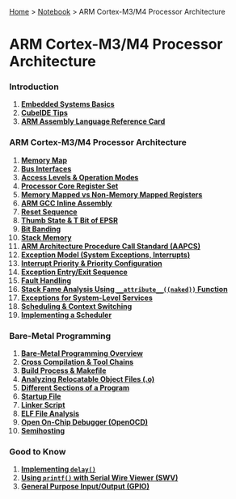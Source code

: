 <a href="../../">Home</a> > <a href="../notebook">Notebook</a> > ARM Cortex-M3/M4 Processor Architecture

# ARM Cortex-M3/M4 Processor Architecture



### Introduction

1. **<a href="./embedded-systems-basics">Embedded Systems Basics</a>**
4. **<a href="./cubeide-tips">CubeIDE Tips</a>**
5. **<a href="./arm-assembly-language-reference-card">ARM Assembly Language Reference Card</a>**

### ARM Cortex-M3/M4 Processor Architecture

1. **<a href="./memory-map">Memory Map</a>**
2. **<a href="./bus-interfaces">Bus Interfaces</a>**
3. **<a href="./access-levels-and-operation-modes-of-the-processor">Access Levels & Operation Modes</a>**
4. **<a href="./processor-core-register-set">Processor Core Register Set</a>**
5. **<a href="./memory-mapped-vs-non-memory-mapped-registers">Memory Mapped vs Non-Memory Mapped Registers</a>**
6. **<a href="./arm-gcc-inline-assembly">ARM GCC Inline Assembly</a>**
7. **<a href="./reset-sequence">Reset Sequence</a>**
8. **<a href="./thumb-state-and-t-bit-of-epsr">Thumb State & T Bit of EPSR</a>**
9. **<a href="./bit-banding">Bit Banding</a>**
10. **<a href="./stack-memory">Stack Memory</a>**
11. **<a href="./arm-architecture-procedure-call-standard">ARM Architecture Procedure Call Standard (AAPCS)</a>**
12. **<a href="./exception-model">Exception Model (System Exceptions, Interrupts)</a>**
13. **<a href="./interrupt-priority-and-priority-configuration">Interrupt Priority & Priority Configuration</a>**
14. **<a href="./exception-entry-and-exit-sequence">Exception Entry/Exit Sequence</a>**
15. **<a href="./fault-handling">Fault Handling</a>**
16. **<a href="./stack-frame-analysis-using-naked-function">Stack Fame Analysis Using `__attribute__((naked))` Function</a>**
17. **<a href="./exceptions-for-system-level-services">Exceptions for System-Level Services</a>**
18. **<a href="./scheduling-and-context-switching">Scheduling & Context Switching</a>**
19. **<a href="./implementing-a-scheduler">Implementing a Scheduler</a>**

### Bare-Metal Programming

1. **<a href="./bare-metal-programming-overview">Bare-Metal Programming Overview</a>**
2. **<a href="./cross-compilation-and-toolchains">Cross Compilation & Tool Chains</a>**
3. **<a href="./build-process-and-makefile">Build Process & Makefile</a>**
4. **<a href="./analyzing-relocatable-object-files">Analyzing Relocatable Object Files (.o)</a>**
5. **<a href="./different-sections-of-a-program">Different Sections of a Program</a>**
6. **<a href="./startup-file">Startup File</a>**
7. **<a href="./linker-script">Linker Script</a>**
8. **<a href="./elf-file-analysis">ELF File Analysis</a>**
9. **<a href="./open-on-chip-debugger">Open On-Chip Debugger (OpenOCD)</a>**
10. **<a href="./semihosting">Semihosting</a>**

### Good to Know

1. **<a href="./implementing-delay">Implementing `delay()`</a>**
1. **<a href="./using-printf-with-serial-wire-viewer">Using `printf()` with Serial Wire Viewer (SWV)</a>**
1. **<a href="./general-purpose-input-output">General Purpose Input/Output (GPIO)</a>**


